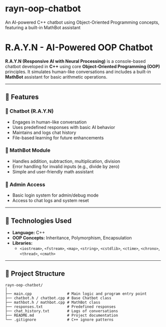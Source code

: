 # rayn-oop-chatbot
An AI-powered C++ chatbot using Object-Oriented Programming concepts, featuring a built-in MathBot assistant


# R.A.Y.N - AI-Powered OOP Chatbot

**R.A.Y.N (Responsive AI with Neural Processing)** is a console-based chatbot developed in **C++** using core **Object-Oriented Programming (OOP)** principles. It simulates human-like conversations and includes a built-in **MathBot** assistant for basic arithmetic operations.

---

## 🧠 Features

### 🔹 Chatbot (R.A.Y.N)
- Engages in human-like conversation
- Uses predefined responses with basic AI behavior
- Maintains and logs chat history
- File-based learning for future enhancements

### 🔹 MathBot Module
- Handles addition, subtraction, multiplication, division
- Error handling for invalid inputs (e.g., divide by zero)
- Simple and user-friendly math assistant

### 🔐 Admin Access
- Basic login system for admin/debug mode
- Access to chat logs and system reset

---

## 🧰 Technologies Used

- **Language:** C++
- **OOP Concepts:** Inheritance, Polymorphism, Encapsulation
- **Libraries:**
  - `<iostream>`, `<fstream>`, `<map>`, `<string>`, `<cstdlib>`, `<ctime>`, `<chrono>`, `<thread>`, `<cmath>`

---

## 📁 Project Structure

```plaintext
rayn-oop-chatbot/
│
├── main.cpp                # Main logic and program entry point
├── chatbot.h / chatbot.cpp # Base Chatbot class
├── mathbot.h / mathbot.cpp # MathBot class
├── responses.txt           # Predefined responses
├── chat_history.txt        # Logs of conversations
├── README.md               # Project documentation
└── .gitignore              # C++ ignore patterns
